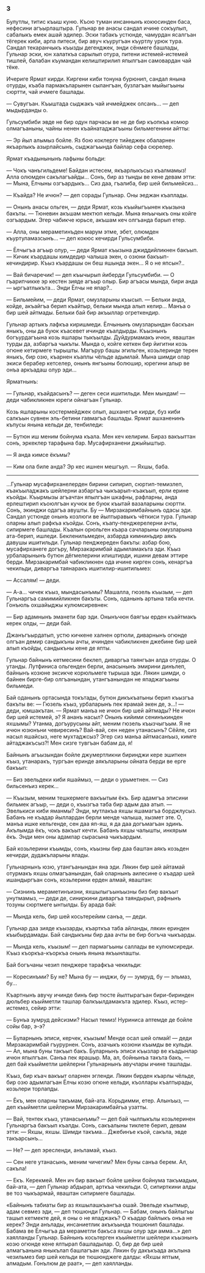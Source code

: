 ### 3

Булутлы, титис къыш куню.
Къою туман инсаннынъ кокюсинден баса, нефесини агъырлаштыра.
Гульнар ве анасы сандал ичине сокъулып, сабалыкъ емек ашай эдилер.
Эски табакъ устюнде, чамурдан ясалгъан тёгерек киби, арпа питеси, бир авуч къуругъан къуртлу урюк тура.
Сандал текаранчыкъ къызды дегенджек, энди сёнмеге башлады, Гульнар эски, юн халаткъа сарылып отура, питени истемей-истемей тишлей, балабан къумандан келиштирилип япылгъан самовардан чай тёке.

Ичериге Ярмат кирди.
Киргени киби тонуна бурюнип, сандал янына отурды, къаба пармакъларынен сылангъан, бузлагъан мыйыгъыны сюртти, чай ичмеге башлады.

— Сувугъан.
Къыштада сыджакъ чай ичмейджек олсанъ... — деп мыдырданды о.

Гульсумбиби эвде не бир одун парчасы ве не де бир къопкъа комюр олмагъаныны, чайны ненен къайнатаджагъыны бильмегенини айтты:

— Эр йыл алымыз бойле.
Яз бою коклерге тийеджек обаларнен якъарлыкъ азырлайсынъ, сыджагъында байлар сефа сюрелер.

Ярмат къадынынынъ лафыны больди:

— Чокъ чанъгильдеме!
Байдан истесем, якъарлыкъсыз къалмамыз!
Алла олюмден сакълагъайды...
Сонъ, бир аз тынды ве кене девам этти:
— Мына, Ёлчыны озгъардыкъ...
Сиз даа, гъалиба, бир шей бильмейсиз...

— Къайда?
Не ичюн? — деп сорады Гульнар.
Оны эеджан къаплады.

— Онынъ анасы ольген, — деди Ярмат, козь къыйыгъынен къызына бакъты.
— Тюневин акъшам мектюп кельди.
Мына янъычыкъ оны койге озгъардым.
Эгер чабикче юрьсе, акъшам кеч олгъанда барып етер.

— Алла, оны мераметинъден марум этме, эбет, олюмден къуртуламазсынъ... — деп кокюс кечирди Гульсумбиби.

— Ёлчыгъа агъыр олур, — деди Ярмат къызына джиддийликнен бакъып.
— Кичик къардашы кимдедир чалыша экен, о озюни бакъып-кечиндирир.
Къыз къардашы он беш яшында экен...
Я о не япсын?..

— Вай бичаречик! — деп къычырып йиберди Гульсумбиби.
— О гъарипчикке эр кестен зияде агъыр олыр.
Бир агъасы мында, бири анда — ыргъатлыкъта...
Энди Ёлчы не япар?..

— Бильмейим, — деди Ярмат, омузларыны къысып.
— Бельки анда, койде, акъайгъа берип къайтыр, бельки мында алып келир...
Манъа о бир шей айтмады.
Бельки бай бир акъыллар огреткендир.

Гульнар артыкъ лафкъа киришмеди.
Ёлчынынъ омузларындан баскъан яныкъ, оны да буюк къасевет ичинде къалдырды.
Къызнынъ богъурдагъына козь яшлары тыкъылды.
Дуйдурмамакъ ичюн, яваштан турды да, азбаргъа чыкъты.
Мында о, койге кеткен бир йигитни козь огюне кетирмеге тырышты.
Магърур башы эгильген, козьлеринде терен яныкъ, бир озю, къарнен къаплы чёльде адымлай.
Мына шимди олар экиси берабер кетселер, онынъ янгъыны болюшир, юрегини алыр ве онъа аркъадаш олур эди...

Ярматнынъ:

— Гульнар, къайдасынъ? — деген сеси ишитильди.
Мен мындам! — деди чабикликнен юреги ойнагъан Гульнар.

Козь яшларыны костермейджек олып, ашханегъе кирди, буз киби салкъын сувнен эль-бетини гавмагъа башлады.
Ярмат ашханенинъ къпусы янына кельди де, тенбиледи:

— Бутюн иш меним бойнума къала.
Мен кеч келирим.
Бираз вакъыттан сонъ, эркеклер тарафына бар.
Мусафирханени джыйыштыр.

— Я анда кимсе ёкъмы?

— Ким ола биле анда?
Эр кес ишнен мешгъул. 
— Яхшы, баба.

* * *

...Гульнар мусафирханелерден бирини сипирип, сюртип-темизлеп, къакъыладжакъ шейлерни азбаргъа чыкъарып-къакъып, ерли ерине къойды.
Къырмызы агъачтан япылгъан шкафны, рафларны, анда ерлештирип къоюлгъан кучюк ве буюк къытай вазаларыны сюртти.
Сонъ, экинджи одагъа авушты.
Бу — Мирзакаримбайнынъ одасы эди.
Сандал устюнде онынъ козлюги ве йылтыравыкъ чёткиси тура.
Гульнар оларны алып рафкъа къойды.
Сонъ, къапу-пенджерелерни ачты, сипирмеге башлады.
Къалын орюльген къара сачларыны омузларына ата-берип, ишледи.
Бекленильмеден, азбарда кимнинъдир аякъ давушы ишитильди.
Гульнар пенджереден бакъты: азбар бою, мусафирханеге догъру, Мирзакаримбай адымламакъта эди.
Къыз урбаларынынъ бутюн дёгмелерини илиштирди, ишини девам эттире берди.
Мирзакаримбай чабикликнен ода ичине кирген сонъ, кенаргъа чекильди, диваргъа таянаракъ ишитилир-ишитильмез:

— Ассалям! — деди.

— А-а... чичек къыз, мындасынъмы?
Машалла, гюзель къызым, — деп Гульнаргъа самимийликнен бакъты.
Сонъ, оданынъ артына таба кечти.
Гонъюль охшайыджы кулюмсиревнен:

— Бир адамнынъ эманети бар эди.
Онынъчюн баягъы ерден къайтмакъ керек олды, — деди бай.

Джанъгъырдатып, устю кичкене халнен ортюли, диварнынъ огюнде олгъан демир сандыкъны ачты, ичинден чабикликнен джебине бир шей алып къойды, сандыкъны кене де япты.

Гульнар байнынъ кетмесини беклеп, диваргъа таянгъан алда отурды.
О утанды.
Лутфиниса ольгенден берли, анасынынъ эмирини динълеп, байнынъ козюне эксикче корюльмеге тырыша эди.
Лякин шимди, о байнен бирге-бир олгъанындан, утангъанындан не япаджагъыны бильмеди.

Бай оданынъ ортасында токътады, бутюн дикъкъатыны берип къызгъа бакъты ве:
— Гюзель къыз, урбаларынъ пек ярамай экен де, э...! — деди, юмшакътан.
— Ярмат манъа не ичюн бир шей айтмады?
Не ичюн бир шей истемей, э?
Я ананъ насыл?
Онынъ кийими сенинъкинден яхшымы?
Утанма, догъурусыны айт, меним гюзель къызчыгъым.
Я не ичюн юзюнъни чевиресинъ?
Вай-вай, сен неден утанасынъ?
Сёйле, сиз насыл яшайсыз, неге мухтаджсыз?
Эгер сиз манъа айтмасанъыз, кимге айтаджакъсыз?!
Мен сизге тувгъан бабам да, я!

Байнынъ агъызындан бойле джумертликни биринджи кере эшиткен къыз, утанаракъ, тургъан еринде аякъларыны ойната берди ве ерге бакъып:

— Биз эвельдеки киби яшаймыз, — деди о урьметнен.
— Сиз бильсенъиз керек...

— Къызым, меним тешкермеге вакъытым ёкъ.
Бир адамгъа эписини бильмек агъыр, — деди о, къызгъа таба бир адым даа атып.
— Эвелькиси киби яманмы?
Энди, мутлакъа яхшы яшамагъа борджлусыз.
Бабанъ не къадар йыллардан берли менде чалыша, хызмет эте.
О, манъа ишке кельгенде, сен даа яп-яш, я да даа догъмагъан эдинъ.
Акълымда ёкъ, чокъ вакъыт кечти.
Бабанъ яхшы чалышты, инкярым ёкъ.
Энди мен оны адамлар сырасына чыкъардым.

Бай козьлерини къымды, сонъ, къызны бир даа баштан аякъ козьден кечирди, дудакъларыны ялады.

Гульнарнынъ юзю, утангъанындан яна эди.
Лякин бир шей айтамай отурмакъ яхшы олмагъанындан, бай оларнынъ аилесине о къадар шей ишандыргъан сонъ, козьлерини ерден алмай, яваштан:

— Сизнинъ мераметинъизни, яхшылыгъынъызны биз бир вакъыт унутмамыз, — деди де, синиркини диваргъа таяндырып, рафнынъ тозуны сюртмеге ынтылды.
Бу арада бай:

— Мында кель, бир шей косьтерейим санъа, — деди.

Гульнар даа зияде къызарды, къарткъа таба айланды, лякин еринден къыбырдамады.
Бай сандыкъны бир даа ачты ве бир богъча чыкъарды.

— Мында кель, къызым! — деп пармагъыны саллады ве кулюмсиреди.
Къыз къоркъа-къоркъа онынъ янына якъынлашты.

Бай богъчаны чезип пенджере тарафкъа чекильди:

— Коресинъми?
Бу не?
Мына бу — инджи, бу — зумруд, бу — эльмаз, бу...

Къартнынъ авучу ичинде бинъ бир тюсте йылтырагъан бири-биринден дюльбер къыйметли ташлар балкъылдамакъта эдилер.
Къыз, истер-истемез, сейир этти:

— Бунъа зумруд дейсизми?
Насыл темиз!
Нуриниса аптемде де бойле сойы бар, э-э?

— Буларнынъ эписи, керчек, къызым!
Менде осал шей олмай! — деди Мирзакаримбай гъурурнен.
Сонъ, азачыкъ козюни къымды ве кульди.
— Ал, мына буны такъып бакъ.
Буларнынъ эписи къызлар ве къадынлар ичюн япылгъан.
Санъа пек ярашыр.
Ма, ал, бойнынъа такъта бакъ, — деп бай къыйметли шейлерни Гульнарнынъ авучлары ичине ташлады.

Къыз, бир къач вакъыт оларнен эгленди.
Лякин бирден къарлы чёльде, бир озю адымлагъан Ёлчы козю огюне кельди, къоллары къалтырады, козьлери торлапды.

— Ёкъ, мен оларны такъмам, бай-ата.
Корьдимми, етер.
Алынъыз, — деп къыйметли шейлерни Мирзакаримбайгьа узатты.

— Вай, тентек къыз, утанасынъмы? — деп бай чылпыкълы козьлеринен Гульнаргъа бакъып къалды.
Сонъ, сакъалыны тиклете берип, девам этти: — Яхшы, яхшы.
Шимди такъма…
Джебинъе къой, сакъла, эвде такъарсынъ...

— Не? — деп эресленди, анъламай, къыз.

— Сен неге утанасынъ, меним чичегим?
Мен буны санъа берем.
Ал, сакъла!

— Екъ.
Керекмей.
Мен ич бир вакъыт бойле шейни бойнума такъмадым, бай-ата, — деп Гульнар абдырап, арткъа чекильди.
О, сипирткини алды ве тоз чыкъармай, яваштан сипирмеге башлады.

«Байнынъ табиаты бир аз яхшылашкъангъа ошай.
Эвельде къытмыр, адам севмез эди, — деп тюшюнди Гульнар.
— Бабам, онынъ байлыгьы ташып кетмекте дей, я оны о не япаджакъ?
О къадар байлыкъ онъа не керек?
Энди анълады, инсаниетлик акъкъында тюшюнип башлады.
Бабама ве Ёлчыгъа да мераметли бакъса яхшы олур эди амма...» деп хаялланды Гульнар.
Байнынъ косьтерген къыйметли шейлери къызнынъ козю огюнде кене ялтырап башладылар.
О, бир де бир шей алмагъанына яныкълап башлагъан эди.
Лякин бу дакъкъада акълына чезильмез бир шей кельди ве тюшюнджеге далды:
«Яхшы яптым, алмадым.
Гонълюм де раат», — деп хаялланды.
